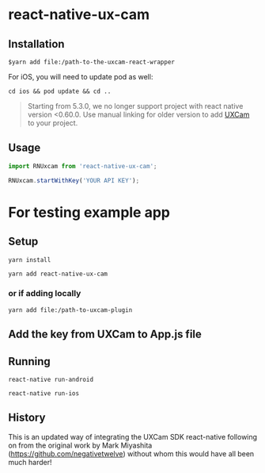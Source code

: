 # react-native-ux-cam

## Installation
`$yarn add file:/path-to-the-uxcam-react-wrapper`

For iOS, you will need to update pod as well:

`cd ios && pod update && cd ..`

>Starting from 5.3.0, we no longer support project with react native version <0.60.0. Use manual linking for older version to add [UXCam](https://github.com/uxcam/ios-sdk/raw/main/UXCam.xcframework.zip) to your project.

## Usage
```javascript
import RNUxcam from 'react-native-ux-cam';

RNUxcam.startWithKey('YOUR API KEY');
```
# For testing example app
## Setup
`yarn install`

`yarn add react-native-ux-cam`
### or if adding locally
`yarn add file:/path-to-uxcam-plugin`

## Add the key from UXCam to App.js file

## Running
`react-native run-android`

`react-native run-ios`


## History
This is an updated way of integrating the UXCam SDK react-native following on from the original work by Mark Miyashita (https://github.com/negativetwelve) without whom this would have all been much harder!
